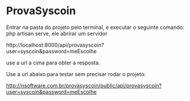 # ProvaSyscoin
Entrar na pasta do projeto pelo terminal, e executar o seguinte comando:
php artisan serve, ele abrirar um servidor

http://localhost:8000/api/provasyscoin?user=syscoin&password=meEscolhe

use a url a cima para obter a resposta.

Use a url abaixo para testar sem precisar rodar o projeto:

http://nsoftware.com.br/provasyscoin/public/api/provasyscoin?user=syscoin&password=meEscolhe

